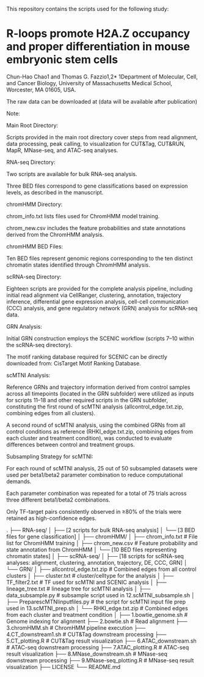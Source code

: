 This repository contains the scripts used for the following study:

# R-loops promote H2A.Z occupancy and proper differentiation in mouse embryonic stem cells
 
Chun-Hao Chao1 and Thomas G. Fazzio1,2*
1Department of Molecular, Cell, and Cancer Biology, University of Massachusetts Medical School, Worcester, MA 01605, USA.

The raw data can be downloaded at (data will be available after publication)

Note:

Main Root Directory:

Scripts provided in the main root directory cover steps from read alignment, data processing, peak calling, to visualization for CUT&Tag, CUT&RUN, MapR, MNase-seq, and ATAC-seq analyses.

RNA-seq Directory:

Two scripts are available for bulk RNA-seq analysis.

Three BED files correspond to gene classifications based on expression levels, as described in the manuscript.

chromHMM Directory:

chrom_info.txt lists files used for ChromHMM model training.

chrom_new.csv includes the feature probabilities and state annotations derived from the ChromHMM analysis.

chromHMM BED Files:

Ten BED files represent genomic regions corresponding to the ten distinct chromatin states identified through ChromHMM analysis.

scRNA-seq Directory:

Eighteen scripts are provided for the complete analysis pipeline, including initial read alignment via CellRanger, clustering, annotation, trajectory inference, differential gene expression analysis, cell-cell communication (CCC) analysis, and gene regulatory network (GRN) analysis for scRNA-seq data.

GRN Analysis:

Initial GRN construction employs the SCENIC workflow (scripts 7–10 within the scRNA-seq directory).

The motif ranking database required for SCENIC can be directly downloaded from: CisTarget Motif Ranking Database.

scMTNI Analysis:

Reference GRNs and trajectory information derived from control samples across all timepoints (located in the GRN subfolder) were utilized as inputs for scripts 11–18 and other required scripts in the GRN subfolder, constituting the first round of scMTNI analysis (allcontrol_edge.txt.zip, combining edges from all clusters).

A second round of scMTNI analysis, using the combined GRNs from all control conditions as reference (RHKI_edge.txt.zip, combining edges from each cluster and treatment condition), was conducted to evaluate differences between control and treatment groups.

Subsampling Strategy for scMTNI:

For each round of scMTNI analysis, 25 out of 50 subsampled datasets were used per beta1/beta2 parameter combination to reduce computational demands.

Each parameter combination was repeated for a total of 75 trials across three different beta1/beta2 combinations.

Only TF-target pairs consistently observed in ≥80% of the trials were retained as high-confidence edges.

.
├── RNA-seq/
│   ├── [2 scripts for bulk RNA-seq analysis]
│   └── [3 BED files for gene classification]
│
├── chromHMM/
│   ├── chrom_info.txt          # File list for ChromHMM training
│   ├── chrom_new.csv           # Feature probability and state annotation from ChromHMM
│   └── [10 BED files representing chromatin states]
│
├── scRNA-seq/
│   ├── [18 scripts for scRNA-seq analyses: alignment, clustering, annotation, trajectory, DE, CCC, GRN]
│   └── GRN/
│       ├── allcontrol_edge.txt.zip   # Combined edges from all control clusters
│       ├── cluster.txt               # cluster/celltype for the analysis
│       ├── TF_filter2.txt            # TF used for scMTNI and SCENIC analysis
│       ├── lineage_tree.txt          # lineage tree for scMTNI analysis
│       ├── data_subsample.py         # subsample script used in 12.scMTNI_subsample.sh
│       ├── PreparescMTNIinputfiles.py # the script for scMTNI input file prep used in 13.scMTNI_prep.sh
│       └── RHKI_edge.txt.zip         # Combined edges from each cluster and treatment condition
│
├── 1.bowtie_genome.sh          # Genome indexing for alignment
├── 2.bowtie.sh                 # Read alignment
├── 3.chromHMM.sh               # ChromHMM pipeline execution
├── 4.CT_downstream1.sh         # CUT&Tag downstream processing
├── 5.CT_plotting.R             # CUT&Tag result visualization
├── 6.ATAC_downstream.sh        # ATAC-seq downstream processing
├── 7.ATAC_plotting.R           # ATAC-seq result visualization
├── 8.MNase_downstream.sh       # MNase-seq downstream processing
├── 9.MNase-seq_plotting.R      # MNase-seq result visualization
├── LICENSE
└── README.md

